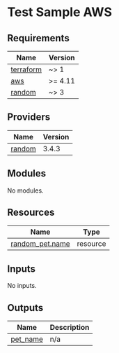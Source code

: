 # Test Sample AWS

<!-- BEGINNING OF PRE-COMMIT-TERRAFORM DOCS HOOK -->

## Requirements

| Name                                                                     | Version |
| ------------------------------------------------------------------------ | ------- |
| <a name="requirement_terraform"></a> [terraform](#requirement_terraform) | ~> 1    |
| <a name="requirement_aws"></a> [aws](#requirement_aws)                   | >= 4.11 |
| <a name="requirement_random"></a> [random](#requirement_random)          | ~> 3    |

## Providers

| Name                                                      | Version |
| --------------------------------------------------------- | ------- |
| <a name="provider_random"></a> [random](#provider_random) | 3.4.3   |

## Modules

No modules.

## Resources

| Name                                                                                                  | Type     |
| ----------------------------------------------------------------------------------------------------- | -------- |
| [random_pet.name](https://registry.terraform.io/providers/hashicorp/random/latest/docs/resources/pet) | resource |

## Inputs

No inputs.

## Outputs

| Name                                                        | Description |
| ----------------------------------------------------------- | ----------- |
| <a name="output_pet_name"></a> [pet_name](#output_pet_name) | n/a         |

<!-- END OF PRE-COMMIT-TERRAFORM DOCS HOOK -->
